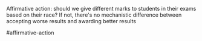 Affirmative action: should we give different marks to students in their exams based on their race? If not, there's no mechanistic difference between accepting worse results and awarding better results

#affirmative-action
